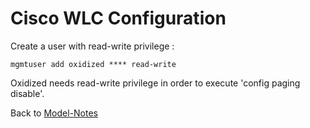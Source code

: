 Cisco WLC Configuration
=======================

Create a user with read-write privilege :

```text
mgmtuser add oxidized **** read-write
```

Oxidized needs read-write privilege in order to execute 'config paging disable'.

Back to [Model-Notes](README.md)
